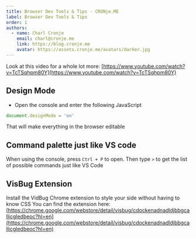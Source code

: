 ```yaml
---
title: Browser Dev Tools & Tips - CRONje.ME
label: Browser Dev Tools & Tips
order: 1
authors:
  - name: Charl Cronje
    email: charl@cronje.me
    link: https://blog.cronje.me
    avatar: https://assets.cronje.me/avatars/darker.jpg
---
```

<script type="text/javascript">(function(w,s){var e=document.createElement("script");e.type="text/javascript";e.async=true;e.src="https://cdn.pagesense.io/js/webally/f2527eebee974243853bcd47b32631f4.js";var x=document.getElementsByTagName("script")[0];x.parentNode.insertBefore(e,x);})(window,"script");</script>


Look at this video for a whole lot more: [https://www.youtube.com/watch?v=TcTSqhpm80Y](https://www.youtube.com/watch?v=TcTSqhpm80Y)

## Design Mode

- Open the console and enter the following JavaScript

```js
document.designMode = 'on'
```

That will make everything in the browser editable

## Command palette just like VS code

When using the console, press `Ctrl + P` to open. Then type `>` to get the list of possible commands just like VS Code 

## VisBug Extension

Install the VidBug Chrome extension to style your side without having to know CSS
You can find the extension here: [https://chrome.google.com/webstore/detail/visbug/cdockenadnadldjbbgcallicgledbeoc?hl=en](https://chrome.google.com/webstore/detail/visbug/cdockenadnadldjbbgcallicgledbeoc?hl=en)